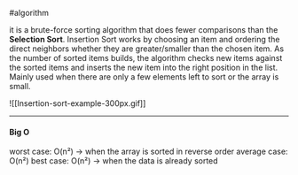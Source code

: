 #algorithm 

it is a brute-force sorting algorithm that does fewer comparisons than the **Selection Sort**.
Insertion Sort works by choosing an item and ordering the direct neighbors whether they are greater/smaller than the chosen item. As the number of sorted items builds, the algorithm checks new items against the sorted items and inserts the new item into the right position in the list. Mainly used when there are only a few elements left to sort or the array is small.

![[Insertion-sort-example-300px.gif]]

----

#### Big O

worst case: O(n²) -> when the array is sorted in reverse order
average case: O(n²)
best case: O(n²) -> when the data is already sorted